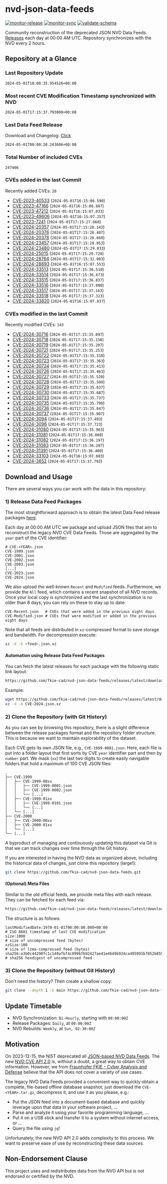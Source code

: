 # nvd-json-data-feeds

[![monitor-release](https://github.com/fkie-cad/nvd-json-data-feeds/actions/workflows/monitor_release.yml/badge.svg)](https://github.com/fkie-cad/nvd-json-data-feeds/actions/workflows/monitor_release.yml)
[![monitor-sync](https://github.com/fkie-cad/nvd-json-data-feeds/actions/workflows/monitor_sync.yml/badge.svg)](https://github.com/fkie-cad/nvd-json-data-feeds/actions/workflows/monitor_sync.yml)
[![validate-schema](https://github.com/fkie-cad/nvd-json-data-feeds/actions/workflows/validate_schema.yml/badge.svg)](https://github.com/fkie-cad/nvd-json-data-feeds/actions/workflows/validate_schema.yml)

Community reconstruction of the deprecated JSON NVD Data Feeds.
[Releases](https://github.com/fkie-cad/nvd-json-data-feeds/releases/latest) each day at 00:00 AM UTC.
Repository synchronizes with the NVD every 2 hours.

## Repository at a Glance

### Last Repository Update

```plain
2024-05-01T18:00:35.954526+00:00
```

### Most recent CVE Modification Timestamp synchronized with NVD

```plain
2024-05-01T17:15:37.793000+00:00
```

### Last Data Feed Release

Download and Changelog: [Click](https://github.com/fkie-cad/nvd-json-data-feeds/releases/latest)

```plain
2024-05-01T00:00:20.243606+00:00
```

### Total Number of included CVEs

```plain
247466
```

### CVEs added in the last Commit

Recently added CVEs: `20`

- [CVE-2023-40533](CVE-2023/CVE-2023-405xx/CVE-2023-40533.json) (`2024-05-01T16:15:06.590`)
- [CVE-2023-47166](CVE-2023/CVE-2023-471xx/CVE-2023-47166.json) (`2024-05-01T16:15:06.807`)
- [CVE-2023-47212](CVE-2023/CVE-2023-472xx/CVE-2023-47212.json) (`2024-05-01T16:15:07.033`)
- [CVE-2023-49606](CVE-2023/CVE-2023-496xx/CVE-2023-49606.json) (`2024-05-01T16:15:07.257`)
- [CVE-2023-7241](CVE-2023/CVE-2023-72xx/CVE-2023-7241.json) (`2024-05-01T17:15:27.860`)
- [CVE-2024-20357](CVE-2024/CVE-2024-203xx/CVE-2024-20357.json) (`2024-05-01T17:15:28.143`)
- [CVE-2024-20376](CVE-2024/CVE-2024-203xx/CVE-2024-20376.json) (`2024-05-01T17:15:28.407`)
- [CVE-2024-20378](CVE-2024/CVE-2024-203xx/CVE-2024-20378.json) (`2024-05-01T17:15:28.660`)
- [CVE-2024-23457](CVE-2024/CVE-2024-234xx/CVE-2024-23457.json) (`2024-05-01T17:15:28.853`)
- [CVE-2024-23480](CVE-2024/CVE-2024-234xx/CVE-2024-23480.json) (`2024-05-01T17:15:29.033`)
- [CVE-2024-25015](CVE-2024/CVE-2024-250xx/CVE-2024-25015.json) (`2024-05-01T17:15:29.720`)
- [CVE-2024-28764](CVE-2024/CVE-2024-287xx/CVE-2024-28764.json) (`2024-05-01T17:15:31.083`)
- [CVE-2024-28893](CVE-2024/CVE-2024-288xx/CVE-2024-28893.json) (`2024-05-01T16:15:07.553`)
- [CVE-2024-33513](CVE-2024/CVE-2024-335xx/CVE-2024-33513.json) (`2024-05-01T17:15:36.510`)
- [CVE-2024-33514](CVE-2024/CVE-2024-335xx/CVE-2024-33514.json) (`2024-05-01T17:15:36.673`)
- [CVE-2024-33515](CVE-2024/CVE-2024-335xx/CVE-2024-33515.json) (`2024-05-01T17:15:36.837`)
- [CVE-2024-33516](CVE-2024/CVE-2024-335xx/CVE-2024-33516.json) (`2024-05-01T17:15:37.000`)
- [CVE-2024-33517](CVE-2024/CVE-2024-335xx/CVE-2024-33517.json) (`2024-05-01T17:15:37.163`)
- [CVE-2024-33518](CVE-2024/CVE-2024-335xx/CVE-2024-33518.json) (`2024-05-01T17:15:37.323`)
- [CVE-2024-33820](CVE-2024/CVE-2024-338xx/CVE-2024-33820.json) (`2024-05-01T16:15:07.837`)


### CVEs modified in the last Commit

Recently modified CVEs: `143`

- [CVE-2024-30716](CVE-2024/CVE-2024-307xx/CVE-2024-30716.json) (`2024-05-01T17:15:35.097`)
- [CVE-2024-30718](CVE-2024/CVE-2024-307xx/CVE-2024-30718.json) (`2024-05-01T17:15:35.150`)
- [CVE-2024-30719](CVE-2024/CVE-2024-307xx/CVE-2024-30719.json) (`2024-05-01T17:15:35.207`)
- [CVE-2024-30721](CVE-2024/CVE-2024-307xx/CVE-2024-30721.json) (`2024-05-01T17:15:35.253`)
- [CVE-2024-30722](CVE-2024/CVE-2024-307xx/CVE-2024-30722.json) (`2024-05-01T17:15:35.310`)
- [CVE-2024-30723](CVE-2024/CVE-2024-307xx/CVE-2024-30723.json) (`2024-05-01T17:15:35.363`)
- [CVE-2024-30724](CVE-2024/CVE-2024-307xx/CVE-2024-30724.json) (`2024-05-01T17:15:35.413`)
- [CVE-2024-30726](CVE-2024/CVE-2024-307xx/CVE-2024-30726.json) (`2024-05-01T17:15:35.463`)
- [CVE-2024-30727](CVE-2024/CVE-2024-307xx/CVE-2024-30727.json) (`2024-05-01T17:15:35.520`)
- [CVE-2024-30728](CVE-2024/CVE-2024-307xx/CVE-2024-30728.json) (`2024-05-01T17:15:35.580`)
- [CVE-2024-30729](CVE-2024/CVE-2024-307xx/CVE-2024-30729.json) (`2024-05-01T17:15:35.637`)
- [CVE-2024-30730](CVE-2024/CVE-2024-307xx/CVE-2024-30730.json) (`2024-05-01T17:15:35.687`)
- [CVE-2024-30733](CVE-2024/CVE-2024-307xx/CVE-2024-30733.json) (`2024-05-01T17:15:35.737`)
- [CVE-2024-30735](CVE-2024/CVE-2024-307xx/CVE-2024-30735.json) (`2024-05-01T17:15:35.790`)
- [CVE-2024-30736](CVE-2024/CVE-2024-307xx/CVE-2024-30736.json) (`2024-05-01T17:15:35.847`)
- [CVE-2024-30737](CVE-2024/CVE-2024-307xx/CVE-2024-30737.json) (`2024-05-01T17:15:35.907`)
- [CVE-2024-3094](CVE-2024/CVE-2024-30xx/CVE-2024-3094.json) (`2024-05-01T17:15:37.493`)
- [CVE-2024-3096](CVE-2024/CVE-2024-30xx/CVE-2024-3096.json) (`2024-05-01T17:15:37.723`)
- [CVE-2024-31080](CVE-2024/CVE-2024-310xx/CVE-2024-31080.json) (`2024-05-01T17:15:35.963`)
- [CVE-2024-31081](CVE-2024/CVE-2024-310xx/CVE-2024-31081.json) (`2024-05-01T17:15:36.080`)
- [CVE-2024-31082](CVE-2024/CVE-2024-310xx/CVE-2024-31082.json) (`2024-05-01T17:15:36.197`)
- [CVE-2024-31083](CVE-2024/CVE-2024-310xx/CVE-2024-31083.json) (`2024-05-01T17:15:36.287`)
- [CVE-2024-31391](CVE-2024/CVE-2024-313xx/CVE-2024-31391.json) (`2024-05-01T17:15:36.400`)
- [CVE-2024-33103](CVE-2024/CVE-2024-331xx/CVE-2024-33103.json) (`2024-05-01T16:15:07.603`)
- [CVE-2024-3652](CVE-2024/CVE-2024-36xx/CVE-2024-3652.json) (`2024-05-01T17:15:37.793`)


## Download and Usage

There are several ways you can work with the data in this repository:

### 1) Release Data Feed Packages

The most straightforward approach is to obtain the latest Data Feed release packages [here](https://github.com/fkie-cad/nvd-json-data-feeds/releases/latest).

Each day at 00:00 AM UTC we package and upload JSON files that aim to reconstruct the legacy NVD CVE Data Feeds.
Those are aggregated by the `year` part of the CVE identifier:

```
# CVE-<YEAR>.json
CVE-1999.json
CVE-2001.json
CVE-2002.json
CVE-2003.json
[...]
CVE-2023.json
CVE-2024.json
```

We also upload the well-known `Recent` and `Modified` feeds.
Furthermore, we provide the `All` feed, which contains a recent snapshot of all NVD records.
Once your local copy is synchronized and the last synchronization is no older than 8 days, you can rely on these to stay up to date:

```plain
CVE-Recent.json   # CVEs that were added in the previous eight days
CVE-Modified.json # CVEs that were modified or added in the previous eight days
```

Note that all feeds are distributed in `xz`-compressed format to save storage and bandwidth.
For decompression execute:

```sh
xz -d -k <feed>.json.xz
```

#### Automation using Release Data Feed Packages

You can fetch the latest releases for each package with the following static link layout:

```sh
https://github.com/fkie-cad/nvd-json-data-feeds/releases/latest/download/CVE-<YEAR>.json.xz
```

Example:

```sh
wget https://github.com/fkie-cad/nvd-json-data-feeds/releases/latest/download/CVE-2024.json.xz
xz -d -k CVE-2024.json.xz
```

### 2) Clone the Repository (with Git History)

As you can see by browsing this repository, there is a slight difference between the release packages format and the repository folder structure.
This is because we want to maintain explorability of the dataset.

Each CVE gets its own JSON file, e.g., `CVE-1999-0001.json`.
Here, each file is put into a folder layout that first sorts by CVE `year` identifier part and then by `number` part.
We mask (`xx`) the last two digits to create easily navigable folders that hold a maximum of 100 CVE JSON files:

```plain
.
├── CVE-1999
│   ├── CVE-1999-00xx
│   │   ├── CVE-1999-0001.json
│   │   ├── CVE-1999-0002.json
│   │   └── [...]
│   ├── CVE-1999-01xx
│   │   ├── CVE-1999-0101.json
│   │   └── [...]
│   └── [...]
├── CVE-2000
│   ├── CVE-2000-00xx
│   ├── CVE-2000-01xx
│   └── [...]
└── [...]
```

A byproduct of managing and continuously updating this dataset via Git is that we can track changes over time through the Git history.

If you are interested in having the NVD data as organized above, including the historical data of changes, just clone this repository (large!):

```sh
git clone https://github.com/fkie-cad/nvd-json-data-feeds.git
```

#### (Optional) Meta Files

Similar to the old official feeds, we provide meta files with each release. They can be fetched for each feed via:

```sh
https://github.com/fkie-cad/nvd-json-data-feeds/releases/latest/download/CVE-<YEAR>.meta
```

The structure is as follows:

```plain
lastModifiedDate:1970-01-01T00:00:00.000+00:00                          # ISO 8601 timestamp of last CVE modification
size:1000                                                               # size of uncompressed feed (bytes)
xzSize:100                                                              # size of lzma-compressed feed (bytes)
sha256:e3b0c44298fc1c149afbf4c8996fb92427ae41e4649b934ca495991b7852b855 # sha256 hexdigest of uncompressed feed
```

### 3) Clone the Repository (without Git History)

Don't need the history? Then create a shallow copy:

```sh
git clone --depth 1 -b main https://github.com/fkie-cad/nvd-json-data-feeds.git
```


## Update Timetable

* NVD Synchronization: `Bi-Hourly`, starting with `00:00:00Z`
* Release Packages: `Daily`, at `00:00:00Z`
* NVD Rebuilds: `Weekly`, at `Sun, 02:30:00Z`


## Motivation

On 2023-12-15, the NIST deprecated all [JSON-based NVD Data Feeds](https://nvd.nist.gov/vuln/data-feeds#divRetirementBanner-1).
The new [NVD CVE API 2.0](https://nvd.nist.gov/developers/vulnerabilities) is, without a doubt, a great way to obtain CVE information.
However, we from [Fraunhofer FKIE - Cyber Analysis and Defense](https://www.fkie.fraunhofer.de/en/departments/cad.html) believe that the API does not cover a variety of use cases.

The legacy NVD Data Feeds provided a convenient way to quickly obtain a complete, file-based offline database snapshot; just download the `CVE-<YEAR>.tar.gz`, decompress it, and use it as you please, e.g.:

- Put the JSON feed into a document-based database and quickly leverage upon that data in your software project, ...
- Parse and analyze it using your favorite programming language, ...
- Put it on a USB stick and transfer it to a system without internet access, or ...
- Query the file using `jq`!

Unfortunately, the new NVD API 2.0 adds complexity to this process.
We want to preserve ease of use by reconstructing these data sources.

## Non-Endorsement Clause

This project uses and redistributes data from the NVD API but is not endorsed or certified by the NVD.